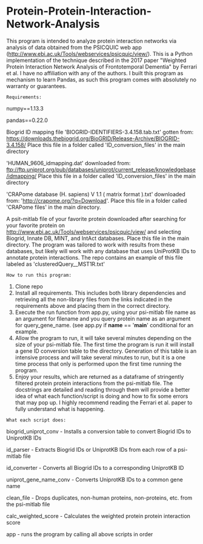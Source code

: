 # Protein-Protein-Interaction-Network-Analysis

This program is intended to analyze protein interaction networks via analysis of data obtained from the PSICQUIC web app (http://www.ebi.ac.uk/Tools/webservices/psicquic/view/).
This is a Python implementation of the technique described in the 2017 paper "Weighted Protein Interaction Network Analysis of Frontotemporal Dementia" by Ferrari et al.
I have no affiliation with any of the authors. I built this program as mechanism to learn Pandas, as such this program comes with absolutely no warranty or guarantees. 

~~~~~~~~~~~~~~
Requirements: 
~~~~~~~~~~~~~~

numpy==1.13.3

pandas==0.22.0

Biogrid ID mapping file 'BIOGRID-IDENTIFIERS-3.4.158.tab.txt' gotten from: https://downloads.thebiogrid.org/BioGRID/Release-Archive/BIOGRID-3.4.158/
Place this file in a folder called 'ID_conversion_files' in the main directory

'HUMAN_9606_idmapping.dat' downloaded from:
ftp://ftp.uniprot.org/pub/databases/uniprot/current_release/knowledgebase/idmapping/
Place this file in a folder called 'ID_conversion_files' in the main directory

'CRAPome database (H. sapiens) V 1.1 ( matrix format ).txt' downloaded from:
'http://crapome.org/?q=Download'. Place this file in a folder called 'CRAPome files' in the main directory.

A psit-mitlab file of your favorite protein downloaded after searching for your favorite protein on 
http://www.ebi.ac.uk/Tools/webservices/psicquic/view/ and selecting Biogrid, Innate DB, MINT, and IntAct databases. Place this file in the main directory. The program was tailored to work with results from these databases, but likely will work with any database that uses UniProtKB IDs to annotate protein interactions. The repo contains an example of this file labeled as 'clusteredQuery__MST1R.txt'

~~~~~~~~~~~~~~~~~~~~~~~
How to run this program:
~~~~~~~~~~~~~~~~~~~~~~~
 
 1. Clone repo
 2. Install all requirements. This includes both library dependencies and retrieving all the non-library files from the links indicated in the requirements above and placing them in the correct directory. 
 3. Execute the run function from app.py, using your psi-mitlab file name as an argument for filename and you query protein name as an argument for query_gene_name. (see app.py if __name__ == '__main__' conditional for an example.
4. Allow the program to run, it will take several minutes depending on the size of your psi-mitlab file. The first time the program is run it will install a gene ID conversion table to the directory. Generation of this table is an intensive process and will take several minutes to run, but it is a one time process that only is performed upon the first time running the program.
5. Enjoy your results, which are returned as a dataframe of stringently filtered protein protein interactions from the psi-mitlab file. The docstrings are detailed and reading through them will provide a better idea of what each function/script is doing and how to fix some errors that may pop up. I highly recommend reading the Ferrari et al. paper to fully understand what is happening. 

~~~~~~~~~~~~~~~~~~~~~
What each script does:
~~~~~~~~~~~~~~~~~~~~~

biogrid_uniprot_conv - Installs a conversion table to convert Biogrid IDs to UniprotKB IDs

id_parser - Extracts Biogrid IDs or UniprotKB IDs from each row of a psi-mitlab file

id_converter - Converts all Biogrid IDs to a corresponding UniprotKB ID

uniprot_gene_name_conv - Converts UniprotKB IDs to a common gene name

clean_file - Drops duplicates, non-human proteins, non-proteins, etc. from the psi-mitlab file

calc_weighted_score - Calculates the weighted protein protein interaction score

app - runs the program by calling all above scripts in order
